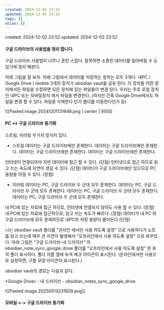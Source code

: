 ```yaml
---
created: 2024-12-02 23:52
updated: 2024-12-02 23:52
tags: []
alias: []
---
```


created: 2024-12-02 23:52
updated: 2024-12-02 23:52

#### 구글 드라이브의 사용법을 정리 합니다.

구글 드라이브 사용법이 너무나 혼란 스럽다.
잘못하면 소중한 데이터를 잃어버릴 수 도 있기에 정리 해본다.

아래 그림을 잘 보자.
아래 그림에서 데이터를 저장하는 장치는 모두 3개다.
내PC / Google Drive / mobile 3개의 장치가 obsidian vault를 공유 한다.
이 장치들 어떤 장치에서든 파일을 수정하면 모든 장치에 있는 파일들이 변경 된다.
우리는 주로 로컬 장치인 내PC 또는 모바일장치 에서 파일을 변경한다. 
(하지만 간혹 Google Drive에서도 파일을 변경  할 수 있다. 파일을 삭제한다 던가 폴더를 이동한다던가 등)

![[Pasted image 20241201131646.png | center | 500]]

#### PC $\leftrightarrow$ 구글 드라이브 동기화
스트림, 미러링 두가지 방식이 있다.

- 스트림
데이터는 구글 드라이브에만 존재한다.
데이터는 구글 드라이브에만 존재한다.
데이터는 구글 드라이브에만 존재한다.
데이터는 구글 드라이브에만 존재한다.

인터넷이 연결되어야 지만 데이터에 접근 할 수 있다. (단점)
인터넷으로 접근 하므로 읽고 쓰는 속도에 지연이 생길 수 있다. (단점)
데이터가 구글 드라이브에만 있으므로 PC 용량을 아낄 수 있다. (장점)


- 미러링
데이터는 PC, 구글 드라이브 두 군데 모두 존재한다.
데이터는 PC, 구글 드라이브 두 군데 모두 존재한다.
데이터는 PC, 구글 드라이브 두 군데 모두 존재한다.
데이터는 PC, 구글 드라이브 두 군데 모두 존재한다.

내 PC에 있는 자료에 접근 하므로, 인터넷에 연결되지 않아도 사용 할 수 있다. (장점)
내 PC에 있는 자료에 접근하므로, 읽고 쓰는 속도가 빠르다. (장점)
데이터가 내 PC 와 구글 드라이브에 모두 존재하므로  내PC의 저장 용량이 줄어든다.(단점)

나는 obsidian vault 폴더를 "온라인 에서만 사용 하도록 설정" 으로 사용하다가
노트를 읽고 쓰는데 매우 큰 지연이 발생해서 "오프라인에서 사용 하도록 설정" 으로 바꾸었다.
아래 그림은 "구글 드라이브-내 드라이브" 의 obsidian_note_sync_google_drive 폴더를 
"오프라인에서 사용 하도록 설정" 한 후의 폴더 표시이다.
폴더 이름 옆에 녹색 체크 아이콘이 표시된다. (온라인에서만 사용으로 설정하면, 구름 모양 아이콘이 표시된다.)

obsidian vault의 경로는 다음과 같다.

*Google Driver - 내 드라이브 - obsidian_notes_sync_google_drive

![[Pasted image 20250513231929.png]]

#### 모바일 <-> 구글 드라이브 동기화


